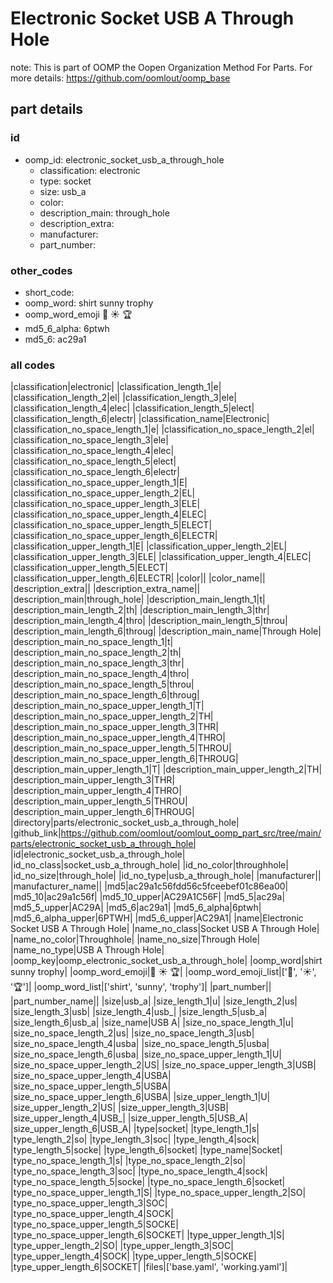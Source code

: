 # Electronic Socket USB A Through Hole  

note: This is part of OOMP the Oopen Organization Method For Parts. For more details: https://github.com/oomlout/oomp_base

##  part details





### id
* oomp_id: electronic_socket_usb_a_through_hole
  * classification: electronic
  * type: socket
  * size: usb_a
  * color: 
  * description_main: through_hole
  * description_extra: 
  * manufacturer: 
  * part_number: 

### other_codes
* short_code: 
* oomp_word: shirt sunny trophy
* oomp_word_emoji :shirt: :sunny: :trophy:
* md5_6_alpha: 6ptwh
* md5_6: ac29a1

### all codes 
|classification|electronic|
|classification_length_1|e|
|classification_length_2|el|
|classification_length_3|ele|
|classification_length_4|elec|
|classification_length_5|elect|
|classification_length_6|electr|
|classification_name|Electronic|
|classification_no_space_length_1|e|
|classification_no_space_length_2|el|
|classification_no_space_length_3|ele|
|classification_no_space_length_4|elec|
|classification_no_space_length_5|elect|
|classification_no_space_length_6|electr|
|classification_no_space_upper_length_1|E|
|classification_no_space_upper_length_2|EL|
|classification_no_space_upper_length_3|ELE|
|classification_no_space_upper_length_4|ELEC|
|classification_no_space_upper_length_5|ELECT|
|classification_no_space_upper_length_6|ELECTR|
|classification_upper_length_1|E|
|classification_upper_length_2|EL|
|classification_upper_length_3|ELE|
|classification_upper_length_4|ELEC|
|classification_upper_length_5|ELECT|
|classification_upper_length_6|ELECTR|
|color||
|color_name||
|description_extra||
|description_extra_name||
|description_main|through_hole|
|description_main_length_1|t|
|description_main_length_2|th|
|description_main_length_3|thr|
|description_main_length_4|thro|
|description_main_length_5|throu|
|description_main_length_6|throug|
|description_main_name|Through Hole|
|description_main_no_space_length_1|t|
|description_main_no_space_length_2|th|
|description_main_no_space_length_3|thr|
|description_main_no_space_length_4|thro|
|description_main_no_space_length_5|throu|
|description_main_no_space_length_6|throug|
|description_main_no_space_upper_length_1|T|
|description_main_no_space_upper_length_2|TH|
|description_main_no_space_upper_length_3|THR|
|description_main_no_space_upper_length_4|THRO|
|description_main_no_space_upper_length_5|THROU|
|description_main_no_space_upper_length_6|THROUG|
|description_main_upper_length_1|T|
|description_main_upper_length_2|TH|
|description_main_upper_length_3|THR|
|description_main_upper_length_4|THRO|
|description_main_upper_length_5|THROU|
|description_main_upper_length_6|THROUG|
|directory|parts/electronic_socket_usb_a_through_hole|
|github_link|https://github.com/oomlout/oomlout_oomp_part_src/tree/main/parts/electronic_socket_usb_a_through_hole|
|id|electronic_socket_usb_a_through_hole|
|id_no_class|socket_usb_a_through_hole|
|id_no_color|throughhole|
|id_no_size|through_hole|
|id_no_type|usb_a_through_hole|
|manufacturer||
|manufacturer_name||
|md5|ac29a1c56fdd56c5fceebef01c86ea00|
|md5_10|ac29a1c56f|
|md5_10_upper|AC29A1C56F|
|md5_5|ac29a|
|md5_5_upper|AC29A|
|md5_6|ac29a1|
|md5_6_alpha|6ptwh|
|md5_6_alpha_upper|6PTWH|
|md5_6_upper|AC29A1|
|name|Electronic Socket USB A Through Hole|
|name_no_class|Socket USB A Through Hole|
|name_no_color|Throughhole|
|name_no_size|Through Hole|
|name_no_type|USB A Through Hole|
|oomp_key|oomp_electronic_socket_usb_a_through_hole|
|oomp_word|shirt sunny trophy|
|oomp_word_emoji|:shirt: :sunny: :trophy:|
|oomp_word_emoji_list|[':shirt:', ':sunny:', ':trophy:']|
|oomp_word_list|['shirt', 'sunny', 'trophy']|
|part_number||
|part_number_name||
|size|usb_a|
|size_length_1|u|
|size_length_2|us|
|size_length_3|usb|
|size_length_4|usb_|
|size_length_5|usb_a|
|size_length_6|usb_a|
|size_name|USB A|
|size_no_space_length_1|u|
|size_no_space_length_2|us|
|size_no_space_length_3|usb|
|size_no_space_length_4|usba|
|size_no_space_length_5|usba|
|size_no_space_length_6|usba|
|size_no_space_upper_length_1|U|
|size_no_space_upper_length_2|US|
|size_no_space_upper_length_3|USB|
|size_no_space_upper_length_4|USBA|
|size_no_space_upper_length_5|USBA|
|size_no_space_upper_length_6|USBA|
|size_upper_length_1|U|
|size_upper_length_2|US|
|size_upper_length_3|USB|
|size_upper_length_4|USB_|
|size_upper_length_5|USB_A|
|size_upper_length_6|USB_A|
|type|socket|
|type_length_1|s|
|type_length_2|so|
|type_length_3|soc|
|type_length_4|sock|
|type_length_5|socke|
|type_length_6|socket|
|type_name|Socket|
|type_no_space_length_1|s|
|type_no_space_length_2|so|
|type_no_space_length_3|soc|
|type_no_space_length_4|sock|
|type_no_space_length_5|socke|
|type_no_space_length_6|socket|
|type_no_space_upper_length_1|S|
|type_no_space_upper_length_2|SO|
|type_no_space_upper_length_3|SOC|
|type_no_space_upper_length_4|SOCK|
|type_no_space_upper_length_5|SOCKE|
|type_no_space_upper_length_6|SOCKET|
|type_upper_length_1|S|
|type_upper_length_2|SO|
|type_upper_length_3|SOC|
|type_upper_length_4|SOCK|
|type_upper_length_5|SOCKE|
|type_upper_length_6|SOCKET|
|files|['base.yaml', 'working.yaml']|
